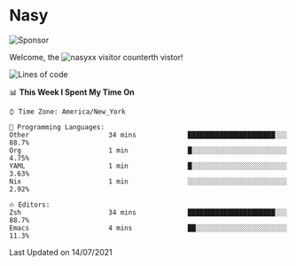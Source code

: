 # Nasy

<!--
<p align="center">
<img height="200" src="https://github-readme-stats.vercel.app/api?username=nasyxx&count_private=true&show_icons=true&theme=dracula&include_all_commits=true"/>
<img height="200" src="https://github-readme-stats.vercel.app/api/top-langs/?username=nasyxx&theme=dracula&hide=html,jupyter+notebook&count_private=true&show_icons=true"/>
</p>

  
----------------
-->

![Sponsor](https://img.shields.io/static/v1.svg?label=Sponsor&message=%E2%9D%A4&logo=GitHub&style=flat&color=pink)
 
Welcome, the ![nasyxx visitor counter](https://count.getloli.com/get/@nasyxx?theme=rule34)th vistor!
 
<!--START_SECTION:waka-->
![Lines of code](https://img.shields.io/badge/From%20Hello%20World%20I%27ve%20Written-5.4%20million%20lines%20of%20code-blue)

📊 **This Week I Spent My Time On** 

```text
⌚︎ Time Zone: America/New_York

💬 Programming Languages: 
Other                    34 mins             ██████████████████████░░░   88.7% 
Org                      1 min               █░░░░░░░░░░░░░░░░░░░░░░░░   4.75% 
YAML                     1 min               █░░░░░░░░░░░░░░░░░░░░░░░░   3.63% 
Nix                      1 min               ░░░░░░░░░░░░░░░░░░░░░░░░░   2.92%

🔥 Editors: 
Zsh                      34 mins             ██████████████████████░░░   88.7% 
Emacs                    4 mins              ██░░░░░░░░░░░░░░░░░░░░░░░   11.3%

```


 Last Updated on 14/07/2021
<!--END_SECTION:waka-->

<!-- ![visitors](https://visitor-badge.laobi.icu/badge?page_id=nasyxx.nasyxx) -->
